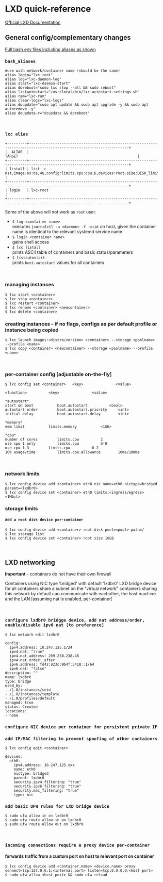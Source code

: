 # LXD quick-reference
[Official LXD Documentation](https://documentation.ubuntu.com/lxd/en/latest/)
<br>



## General config/complementary changes
[Full bash env files including aliases as shown](https://github.com/Cordtus/bitsnpcs/tree/65a39e97d18037e9b940acac68fc9f360b22b1e8/lxd/bash)

### `bash_aliases`

```
#use with network/container name (should be the same)
alias login="lxc-root"
alias log="lxc-daemon-log"
alias start="lxc-daemon-start"
alias doreboot="sudo lxc stop --all && sudo reboot"
alias listautostart="/usr/local/bin/lxc-autostart-settings.sh"
alias ram="lxc-ram"
alias clear-logs="lxc-logs"
alias doupdate="sudo apt update && sudo apt upgrade -y && sudo apt autoremove -y"
alias doupdate-r="doupdate && doreboot"
```

<br>

### `lxc alias`
```
+---------+--------------------------------------------------------------------------------------------------------------------+
|  ALIAS  |                                                       TARGET                                                       |
+---------+--------------------------------------------------------------------------------------------------------------------+
| listall | list -c nst,image.os:os,4u,config:limits.cpu:cpu,D,devices:root.size:DISK_limit,m,config:limits.memory:mem_limit,M |
+---------+--------------------------------------------------------------------------------------------------------------------+
| login   | lxc-root                                                                                                           |
+---------+--------------------------------------------------------------------------------------------------------------------+
```
Some of the above will not work as `root` user. <br>

- `$ log <container name>` <br>
  executes `journalctl -u <daemon> -f -ocat` on host, given the container name is identical to the relevant systemd service name <br>
- `$ login <container name>` <br>
  gains shell access <br>
- `$ lxc listall` <br>
  prints ASCII table of containers and basic status/parameters <br>
- `$ listautostart` <br>
  prints `boot.autostart` values for all containers <br>

<br>

### managing instances
`$ lxc start <container>` <br>
`$ lxc stop <container>` <br>
`$ lxc restart <container>` <br>
`$ lxc rename <container> <newcontainer>` <br>
`$ lxc delete <container>` <br>


### creating instances - if no flags, configs as per default profile or instance being copied
`$ lxc launch images:<distro/version> <container> --storage <poolname> --profile <name>` <br>
`$ lxc copy <container> <newcontainer> --storage <poolname> --profile <name>` <br>




<br>

### per-container config [adjustable on-the-fly]

`$ lxc config set <container>	<key>				<value>`

```
<function>			<key>				<value>

*autostart*
start on boot			boot.autostart			<bool>
autostart order			boot.autostart.priority		<int>
initial delay			boot.autostart.delay		<int>
				
*memory*
mem limit			limits.memory			<1GB>
				
*cpu*
number of cores			limits.cpu			2
use cpu 1 only			limits.cpu 			0-0
use cpu 1-3			limits.cpu		 	0-2
10% usage/time			limits.cpu.allowance		10ms/100ms
```

<br>


### network limits

`$ lxc config device add <container> eth0 nic name=eth0 nictype=bridged parent=<lxdbr0>` <br>
`$ lxc config device set <container> eth0 limits.<ingress/egress> <1Mbit>`

### storage limits

#### `Add a root disk device per-container`

```
$ lxc config device add <container> root disk pool=<pool> path=/
$ lxc storage list
$ lxc config device set <container> root size 10GB
```

<br>

## LXD networking

**Important** - containers do not have their own firewall

Containers using NIC type 'bridged' with default 'lxdbr0' LXD bridge device for all containers share a subnet on the "virtual network"
containers sharing this network by default can communicate with eachother, the host machine and the LAN [assuming nat is enabled, per-container]

<br>

### `configure lxdbr0 bridgge device, add nat address/order, enable/disable ipv6 nat [to preference]`

`$ lxc network edit lxdbr0`

```
config:
  ipv4.address: 10.247.125.1/24
  ipv4.nat: "true"
  ipv4.nat.address: 209.250.238.45
  ipv4.nat.order: after
  ipv6.address: fd42:823d:9b4f:5418::1/64
  ipv6.nat: "false"
description: ""
name: lxdbr0
type: bridge
used_by:
- /1.0/instances/seid
- /1.0/instances/template
- /1.0/profiles/default
managed: true
status: Created
locations:
- none
```

### `configure NIC device per container for persistent private IP`
### `add IP/MAC filtering to prevent spoofing of other containers`

`$ lxc config edit <container>`

```
devices:
  eth0:
    ipv4.address: 10.247.125.xxx
    name: eth0
    nictype: bridged
    parent: lxdbr0
    security.ipv4_filtering: "true"
    security.ipv6_filtering: "true"
    security.mac_filtering: "true"
    type: nic
```

### `add basic UFW rules for LXD bridge device`

```
$ sudo ufw allow in on lxdbr0
$ sudo ufw route allow in on lxdbr0
$ sudo ufw route allow out on lxdbr0
```

<br>

### `incoming connections require a proxy device per-container`
#### forwards traffic from a custom port on host to relevant port on container

```
$ lxc config device add <container.name> <device.name> proxy connect=tcp:127.0.0.1:<internal port> listen=tcp:0.0.0.0:<host port>
$ sudo ufw allow <host port> && sudo ufw reload
```
